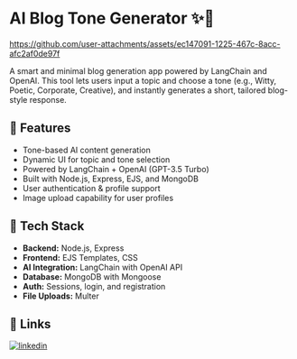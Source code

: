 # AI Blog Tone Generator ✨📝

https://github.com/user-attachments/assets/ec147091-1225-467c-8acc-afc2af0de97f

A smart and minimal blog generation app powered by LangChain and OpenAI. This tool lets users input a topic and choose a tone (e.g., Witty, Poetic, Corporate, Creative), and instantly generates a short, tailored blog-style response.

## 🌟 Features

- Tone-based AI content generation
- Dynamic UI for topic and tone selection
- Powered by LangChain + OpenAI (GPT-3.5 Turbo)
- Built with Node.js, Express, EJS, and MongoDB
- User authentication & profile support
- Image upload capability for user profiles

## 🧠 Tech Stack

- **Backend:** Node.js, Express
- **Frontend:** EJS Templates, CSS
- **AI Integration:** LangChain with OpenAI API
- **Database:** MongoDB with Mongoose
- **Auth:** Sessions, login, and registration
- **File Uploads:** Multer

## 🔗 Links

[![linkedin](https://img.shields.io/badge/linkedin-0A66C2?style=for-the-badge&logo=linkedin&logoColor=white)](https://www.linkedin.com/in/aryan-sinha-877698212/)


